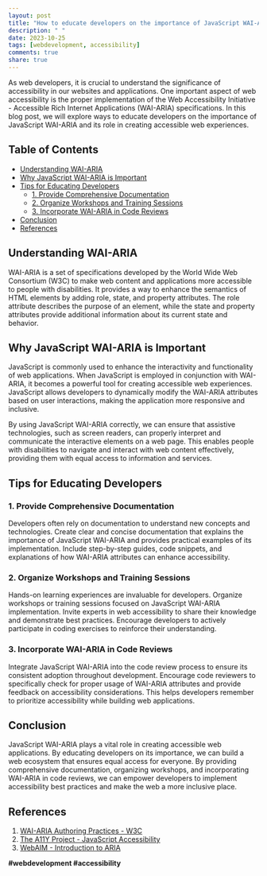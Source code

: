 ```yaml
---
layout: post
title: "How to educate developers on the importance of JavaScript WAI-ARIA."
description: " "
date: 2023-10-25
tags: [webdevelopment, accessibility]
comments: true
share: true
---
```


As web developers, it is crucial to understand the significance of accessibility in our websites and applications. One important aspect of web accessibility is the proper implementation of the Web Accessibility Initiative - Accessible Rich Internet Applications (WAI-ARIA) specifications. In this blog post, we will explore ways to educate developers on the importance of JavaScript WAI-ARIA and its role in creating accessible web experiences.

## Table of Contents
- [Understanding WAI-ARIA](#understanding-wai-aria)
- [Why JavaScript WAI-ARIA is Important](#why-javascript-wai-aria-is-important)
- [Tips for Educating Developers](#tips-for-educating-developers)
  - [1. Provide Comprehensive Documentation](#provide-comprehensive-documentation)
  - [2. Organize Workshops and Training Sessions](#organize-workshops-and-training-sessions)
  - [3. Incorporate WAI-ARIA in Code Reviews](#incorporate-wai-aria-in-code-reviews)
- [Conclusion](#conclusion)
- [References](#references)

## Understanding WAI-ARIA

WAI-ARIA is a set of specifications developed by the World Wide Web Consortium (W3C) to make web content and applications more accessible to people with disabilities. It provides a way to enhance the semantics of HTML elements by adding role, state, and property attributes. The role attribute describes the purpose of an element, while the state and property attributes provide additional information about its current state and behavior.

## Why JavaScript WAI-ARIA is Important

JavaScript is commonly used to enhance the interactivity and functionality of web applications. When JavaScript is employed in conjunction with WAI-ARIA, it becomes a powerful tool for creating accessible web experiences. JavaScript allows developers to dynamically modify the WAI-ARIA attributes based on user interactions, making the application more responsive and inclusive.

By using JavaScript WAI-ARIA correctly, we can ensure that assistive technologies, such as screen readers, can properly interpret and communicate the interactive elements on a web page. This enables people with disabilities to navigate and interact with web content effectively, providing them with equal access to information and services.

## Tips for Educating Developers

### 1. Provide Comprehensive Documentation

Developers often rely on documentation to understand new concepts and technologies. Create clear and concise documentation that explains the importance of JavaScript WAI-ARIA and provides practical examples of its implementation. Include step-by-step guides, code snippets, and explanations of how WAI-ARIA attributes can enhance accessibility.

### 2. Organize Workshops and Training Sessions

Hands-on learning experiences are invaluable for developers. Organize workshops or training sessions focused on JavaScript WAI-ARIA implementation. Invite experts in web accessibility to share their knowledge and demonstrate best practices. Encourage developers to actively participate in coding exercises to reinforce their understanding.

### 3. Incorporate WAI-ARIA in Code Reviews

Integrate JavaScript WAI-ARIA into the code review process to ensure its consistent adoption throughout development. Encourage code reviewers to specifically check for proper usage of WAI-ARIA attributes and provide feedback on accessibility considerations. This helps developers remember to prioritize accessibility while building web applications.

## Conclusion

JavaScript WAI-ARIA plays a vital role in creating accessible web applications. By educating developers on its importance, we can build a web ecosystem that ensures equal access for everyone. By providing comprehensive documentation, organizing workshops, and incorporating WAI-ARIA in code reviews, we can empower developers to implement accessibility best practices and make the web a more inclusive place.

## References

1. [WAI-ARIA Authoring Practices - W3C](https://www.w3.org/TR/wai-aria-practices/)
2. [The A11Y Project - JavaScript Accessibility](https://a11yproject.com/topics/javascript-accessibility/)
3. [WebAIM - Introduction to ARIA](https://webaim.org/techniques/aria/) 
   
**#webdevelopment #accessibility**